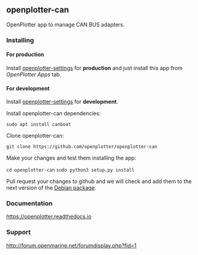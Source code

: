 ## openplotter-can

OpenPlotter app to manage CAN BUS adapters. 

### Installing

#### For production

Install [openplotter-settings](https://github.com/openplotter/openplotter-settings) for **production** and just install this app from *OpenPlotter Apps* tab.

#### For development

Install [openplotter-settings](https://github.com/openplotter/openplotter-settings) for **development**.

Install openplotter-can dependencies:

`sudo apt install canboat`

Clone openplotter-can:

`git clone https://github.com/openplotter/openplotter-can`

Make your changes and test them installing the app:

`cd openplotter-can`
`sudo python3 setup.py install`

Pull request your changes to github and we will check and add them to the next version of the [Debian package](https://launchpad.net/~openplotter/+archive/ubuntu/openplotter/).

### Documentation

https://openplotter.readthedocs.io

### Support

http://forum.openmarine.net/forumdisplay.php?fid=1
